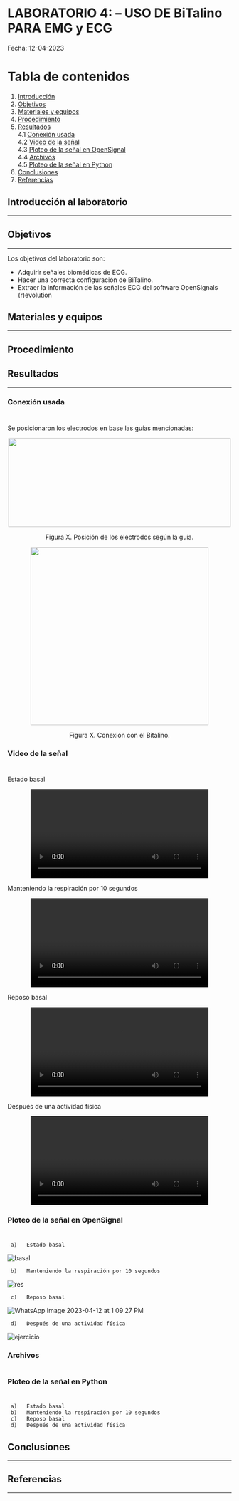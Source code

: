 # **LABORATORIO 4: – USO DE BiTalino PARA EMG y ECG**
Fecha: 12-04-2023


# **Tabla de contenidos**
1. [Introducción](#id0)
2. [Objetivos](#id1)
3. [Materiales y equipos](#id2)
4. [Procedimiento](#id3)
5. [Resultados](#id4)\
     4.1 [Conexión usada](#id5)\
     4.2 [Video de la señal](#id6)\
     4.3 [Ploteo de la señal en OpenSignal](#id7)\
     4.4 [Archivos](#id8)\
     4.5 [Ploteo de la señal en Python](#id9)
6. [Conclusiones](#id10)
7. [Referencias](#id11)

## **Introducción al laboratorio** <a name="id0"></a>
---

## **Objetivos** <a name="id1"></a>
---
Los objetivos del laboratorio son:
* Adquirir señales biomédicas de ECG.
* Hacer una correcta configuración de BiTalino.
* Extraer la información de las señales ECG del software OpenSignals (r)evolution 


## **Materiales y equipos** 

---


## **Procedimiento** <a name="id3"></a>


 
## **Resultados** <a name="id4"></a>
---

### **Conexión usada** <a name="id5"></a>
#

Se posicionaron los electrodos en base las guías mencionadas:
<p align="center"><img src="https://user-images.githubusercontent.com/89707896/231556282-5514bddb-7edd-44c2-b25a-eff7b03f8c3e.png" width="500" height="200"></p>
<p align="center">Figura X. Posición de los electrodos según la guía.

<p align="center"><img src="https://user-images.githubusercontent.com/89707896/231556405-814106b1-2997-4640-9138-44929aaa6f14.jpeg" width="400" height="400"></p>
<p align="center">Figura X. Conexión con el Bitalino.
     
### **Video de la señal** <a name="id6"></a>
#
Estado basal
     <div align="center">
          <video src="https://user-images.githubusercontent.com/89707896/231572641-61aeebae-f397-4627-aebc-913bb9464915.mp4" width="400" />
     </div>

Manteniendo la respiración por 10 segundos
     <div align="center">
          <video src="https://user-images.githubusercontent.com/89707896/231574043-44222491-d595-4d5a-9ac8-112adb20757c.mp4" width="400" />
     </div>

Reposo basal
     <div align="center">
          <video src="https://user-images.githubusercontent.com/89707896/231574106-c6608652-e7dd-4194-b84f-53ea09ec712c.mp4" width="400" />
     </div>

Después de una actividad física
     <div align="center">
          <video src="https://user-images.githubusercontent.com/89707896/231574355-354b84ab-f131-4c7e-962c-d6c0341358ed.mp4" width="400" />
     </div>

### **Ploteo de la señal en OpenSignal** <a name="id7"></a>
#
     a)   Estado basal
     
   
![basal](https://user-images.githubusercontent.com/55772705/231611835-3ffa0a24-5e16-4ac8-97a3-a59e8c0362e2.PNG)

     b)   Manteniendo la respiración por 10 segundos
     
  
![res](https://user-images.githubusercontent.com/55772705/231611939-2b79e311-fdce-487c-83f6-f0a795c2cbdf.PNG)


     c)   Reposo basal
     
  ![WhatsApp Image 2023-04-12 at 1 09 27 PM](https://user-images.githubusercontent.com/55772705/231611469-d7964526-ec59-44d6-ac3c-6fef92f0ee56.jpeg)


     d)   Después de una actividad física
     

![ejercicio](https://user-images.githubusercontent.com/55772705/231612030-69c201ca-2f29-4105-8a93-d0597b2e2084.PNG)


### **Archivos** <a name="id8"></a>
#
### **Ploteo de la señal en Python** <a name="id9"></a>
#
     a)   Estado basal
     b)   Manteniendo la respiración por 10 segundos
     c)   Reposo basal
     d)   Después de una actividad física
     
## **Conclusiones** <a name="id10"></a>
---
## **Referencias** <a name="id11"></a>
---

